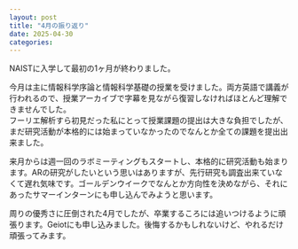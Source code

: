 ```yaml
---
layout: post
title: "4月の振り返り"
date: 2025-04-30
categories: 
---
```


NAISTに入学して最初の1ヶ月が終わりました。

今月は主に情報科学序論と情報科学基礎の授業を受けました。両方英語で講義が行われるので、授業アーカイブで字幕を見ながら復習しなければほとんど理解できませんでした。  
フーリエ解析すら初見だった私にとって授業課題の提出は大きな負担でしたが、まだ研究活動が本格的には始まっていなかったのでなんとか全ての課題を提出出来ました。

来月からは週一回のラボミーティングもスタートし、本格的に研究活動も始まります。ARの研究がしたいという思いはありますが、先行研究も調査出来ていなくて遅れ気味です。ゴールデンウイークでなんとか方向性を決めながら、それにあったサマーインターンにも申し込んでみようと思います。

周りの優秀さに圧倒された4月でしたが、卒業するころには追いつけるように頑張ります。Geiotにも申し込みました。後悔するかもしれないけど、やれるだけ頑張ってみます。